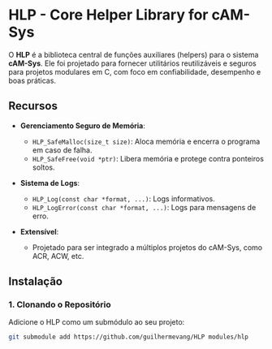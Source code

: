 # HLP - Core Helper Library for cAM-Sys

O **HLP** é a biblioteca central de funções auxiliares (helpers) para o sistema **cAM-Sys**. Ele foi projetado para fornecer utilitários reutilizáveis e seguros para projetos modulares em C, com foco em confiabilidade, desempenho e boas práticas.

## **Recursos**
- **Gerenciamento Seguro de Memória**:
  - `HLP_SafeMalloc(size_t size)`: Aloca memória e encerra o programa em caso de falha.
  - `HLP_SafeFree(void *ptr)`: Libera memória e protege contra ponteiros soltos.
  
- **Sistema de Logs**:
  - `HLP_Log(const char *format, ...)`: Logs informativos.
  - `HLP_LogError(const char *format, ...)`: Logs para mensagens de erro.

- **Extensível**:
  - Projetado para ser integrado a múltiplos projetos do cAM-Sys, como ACR, ACW, etc.

## **Instalação**

### **1. Clonando o Repositório**
Adicione o HLP como um submódulo ao seu projeto:
```bash
git submodule add https://github.com/guilhermevang/HLP modules/hlp
